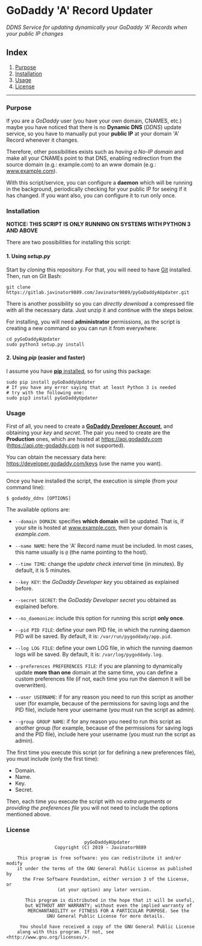 # GoDaddy 'A' Record Updater

*DDNS Service for updating dynamically your GoDaddy 'A' Records when your public IP changes*

## Index

 1. [Purpose](#purpose)
 2. [Installation](#installation)
 3. [Usage](#usage)
 4. [License](#license)
 
------------

### Purpose

If you are a *GoDaddy* user (you have your own domain, CNAMES, etc.) maybe you have noticed that there is no **Dynamic 
DNS** (*DDNS*) update service, so you have to manually put your **public IP** at your domain 'A' Record whenever it 
changes.

Therefore, other possibilities exists such as *having a No-IP domain* and make all your CNAMEs point to that DNS, 
enabling redirection from the source domain (e.g.: example.com) to an *www* domain (e.g.: www.example.com).

With this script/service, you can configure a **daemon** which will be running in the background, periodically checking
for your public IP for seeing if it has changed. If you want also, you can configure it to run only once.

### Installation

**NOTICE: THIS SCRIPT IS ONLY RUNNING ON SYSTEMS WITH PYTHON 3 AND ABOVE**

There are two possibilities for installing this script:

   #### 1. Using *setup.py*
   
   Start by *cloning* this repository. For that, you will need to have 
   [Git](https://git-scm.com/book/en/v2/Getting-Started-Installing-Git) installed. Then, run on Git Bash:
   ```text
   git clone https://gitlab.javinator9889.com/Javinator9889/pyGoDaddyAUpdater.git
   ```
   
   There is another possibility so you can *directly download* a compressed file with all the necessary data. Just unzip
   it and continue with the steps below.
   
   For installing, you will need **administrator** permissions, as the script is creating a new command so you can run
   it from everywhere:
   ```text
   cd pyGoDaddyAUpdater
   sudo python3 setup.py install
   ```
   
   #### 2. Using *pip* (easier and faster)
   
   I assume you have [**pip** installed](https://www.makeuseof.com/tag/install-pip-for-python/), so for using this package:
   ```text
   sudo pip install pyGoDaddyUpdater
   # If you have any error saying that at least Python 3 is needed
   # try with the following one:
   sudo pip3 install pyGoDaddyUpdater
   ```
   
### Usage

First of all, you need to create a [**GoDaddy Developer Account**](https://developer.godaddy.com/getstarted), 
and obtaining your *key* and *secret*. The pair you need to create are the **Production** ones, which are hosted at
https://api.godaddy.com (https://api.ote-godaddy.com is not supported).

You can obtain the necessary data here: https://developer.godaddy.com/keys (use the name you want).

---------

Once you have installed the script, the execution is simple (from your command line):
```text
$ godaddy_ddns [OPTIONS]
```

The available options are:

 + `--domain DOMAIN`: specifies **which domain** will be updated. That is, if your site is hosted at www.example.com, then your
 domain is *example.com*.
 
 + `--name NAME`: here the 'A' Record name must be included. In most cases, this name usually is `@` (the name pointing to 
 the host).
 
 + `--time TIME`: change the *update check interval* time (in minutes). By default, it is 5 minutes.
 
 + `--key KEY`: the *GoDaddy Developer key* you obtained as explained before.
 
 + `--secret SECRET`: the *GoDaddy Developer secret* you obtained as explained before.
 
 + `--no_daemonize`: include this option for running this script **only once**.
 
 + `--pid PID FILE`: define your own PID file, in which the running daemon PID will be saved. By default, it is: 
 `/var/run/pygoddady/app.pid`.
 
 + `--log LOG FILE`: define your own LOG file, in which the running daemon logs will be saved. By default, it is:
 `/var/log/pygoddady.log`.
 
 + `--preferences PREFERENCES FILE`: if you are planning to dynamically update **more than one** domain at the same 
 time, you can define a custom preferences file (if not, each time you run the daemon it will be overwritten).
 
 + `--user USERNAME`: if for any reason you need to run this script as another user (for example, because of the 
 permissions for saving logs and the PID file), include here your username (you must run the script as admin).
 
 + `--group GROUP NAME`: if for any reason you need to run this script as another group (for example, because of the 
 permissions for saving logs and the PID file), include here your username (you must run the script as admin).
 
The first time you execute this script (or for defining a new preferences file), you must include (only the first time):
 + Domain.
 + Name.
 + Key.
 + Secret.

Then, each time you execute the script with no *extra arguments* or *providing the preferences file* you will not need
to include the options mentioned above.

### License

```text
                             pyGoDaddyAUpdater
                  Copyright (C) 2019 - Javinator9889

    This program is free software: you can redistribute it and/or modify
    it under the terms of the GNU General Public License as published by
      the Free Software Foundation, either version 3 of the License, or
                   (at your option) any later version.

       This program is distributed in the hope that it will be useful,
       but WITHOUT ANY WARRANTY; without even the implied warranty of
        MERCHANTABILITY or FITNESS FOR A PARTICULAR PURPOSE. See the
               GNU General Public License for more details.

     You should have received a copy of the GNU General Public License
    along with this program. If not, see <http://www.gnu.org/licenses/>.
```
 